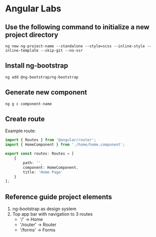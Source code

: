 # Angular Labs

## Use the following command to initialize a new project directory
```shell
ng new ng-project-name --standalone --style=scss --inline-style --inline-template --skip-git --no-ssr
```

## Install ng-bootstrap
```shell
ng add @ng-bootstrap/ng-bootstrap
```

## Generate new component
```shell
ng g c component-name
```

## Create route
Example route:
```ts
import { Routes } from '@angular/router';
import { HomeComponent } from './home/home.component';

export const routes: Routes = [
    {
        path: '',
        component: HomeComponent,
        title: 'Home Page'
    }
];
```

## Reference guide project elements
1. ng-bootstrap as design system
2. Top app bar with navigation to 3 routes
    - '/' -> Home
    - '/router' -> Router
    - '/forms' -> Forms
